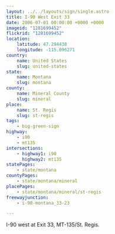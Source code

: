 ```yaml
---
layout: ../../layouts/sign/single.astro
title: I-90 West Exit 33
date: 2006-07-01 00:00:00 +0000 +0000
imageid: "1281699452"
flickrid: "1281699452"
location:
    latitude: 47.294438
    longitude: -115.096271
country:
    name: United States
    slug: united-states
state:
    name: Montana
    slug: montana
county:
    name: Mineral County
    slug: mineral
place:
    name: St. Regis
    slug: st-regis
tags:
    - big-green-sign
highway:
    - i90
    - mt135
intersections:
    - highway1: i90
      highway2: mt135
statePages:
    - state/montana
countyPages:
    - state/montana/mineral
placePages:
    - state/montana/mineral/st-regis
freewayjunction:
    - i-90-montana_33-23

---
```

I-90 west at Exit 33, MT-135/St. Regis.